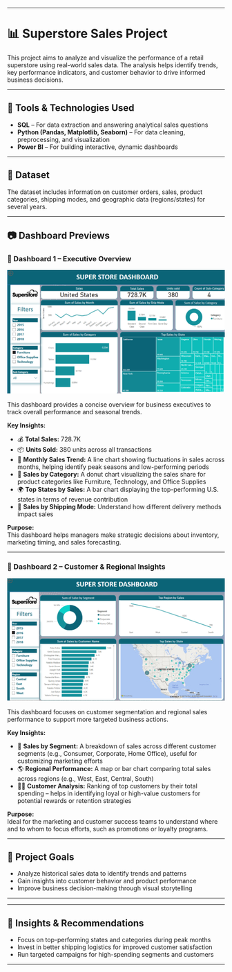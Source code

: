 

---

# 📊 Superstore Sales Project

This project aims to analyze and visualize the performance of a retail superstore using real-world sales data. The analysis helps identify trends, key performance indicators, and customer behavior to drive informed business decisions.

---

## 🚀 Tools & Technologies Used

- **SQL** – For data extraction and answering analytical sales questions  
- **Python (Pandas, Matplotlib, Seaborn)** – For data cleaning, preprocessing, and visualization  
- **Power BI** – For building interactive, dynamic dashboards  

---

## 📁 Dataset

The dataset includes information on customer orders, sales, product categories, shipping modes, and geographic data (regions/states) for several years.

---

## 📷 Dashboard Previews

### 🧾 Dashboard 1 – Executive Overview

![Superstore Dashboard 1](superstore%20dashboard_1.png)

This dashboard provides a concise overview for business executives to track overall performance and seasonal trends.

**Key Insights:**

- 💰 **Total Sales:** 728.7K  
- 📦 **Units Sold:** 380 units across all transactions  
- 📆 **Monthly Sales Trend:** A line chart showing fluctuations in sales across months, helping identify peak seasons and low-performing periods  
- 🧩 **Sales by Category:** A donut chart visualizing the sales share for product categories like Furniture, Technology, and Office Supplies  
- 🌍 **Top States by Sales:** A bar chart displaying the top-performing U.S. states in terms of revenue contribution  
- 🚚 **Sales by Shipping Mode:** Understand how different delivery methods impact sales  

**Purpose:**  
This dashboard helps managers make strategic decisions about inventory, marketing timing, and sales forecasting.

---

### 🧾 Dashboard 2 – Customer & Regional Insights

![Superstore Dashboard 2](superstore%20dashboard_2.png)

This dashboard focuses on customer segmentation and regional sales performance to support more targeted business actions.

**Key Insights:**

- 👥 **Sales by Segment:** A breakdown of sales across different customer segments (e.g., Consumer, Corporate, Home Office), useful for customizing marketing efforts  
- 🌎 **Regional Performance:** A map or bar chart comparing total sales across regions (e.g., West, East, Central, South)  
- 🧑‍💼 **Customer Analysis:** Ranking of top customers by their total spending – helps in identifying loyal or high-value customers for potential rewards or retention strategies  

**Purpose:**  
Ideal for the marketing and customer success teams to understand where and to whom to focus efforts, such as promotions or loyalty programs.

---

## 📌 Project Goals

- Analyze historical sales data to identify trends and patterns  
- Gain insights into customer behavior and product performance  
- Improve business decision-making through visual storytelling

---



---

## 🧠 Insights & Recommendations

- Focus on top-performing states and categories during peak months  
- Invest in better shipping logistics for improved customer satisfaction  
- Run targeted campaigns for high-spending segments and customers

---

